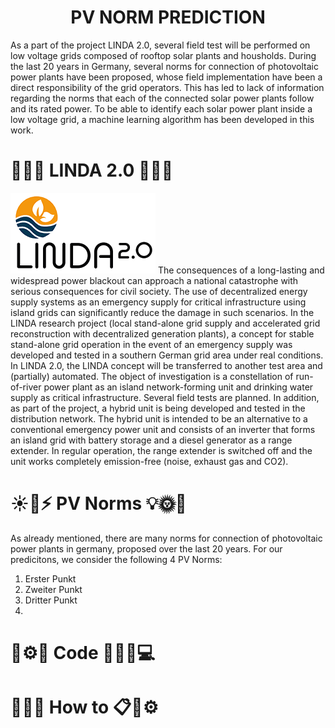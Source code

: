 <h1 align="center">PV NORM PREDICTION</h1>
<p align="center">
</p>

As a part of the project LINDA 2.0, several field test will be performed on low voltage grids composed of rooftop solar plants and housholds. During the last 20 years in Germany, several norms for connection of photovoltaic power plants have been proposed, whose field implementation have been a direct responsibility of the grid operators. This has led to lack of information regarding the norms that each of the connected solar power plants follow and its rated power. To be able to identify each solar power plant inside a low voltage grid, a machine learning algorithm has been developed in this work. 


# 🚀🔬😎 LINDA 2.0 🔎🔆🔋

![LINDA 2.0](Photos/Linda2.0.png)
The consequences of a long-lasting and widespread power blackout can approach a national catastrophe with serious consequences for civil society. The use of decentralized energy supply systems as an emergency supply for critical infrastructure using island grids can significantly reduce the damage in such scenarios. In the LINDA research project (local stand-alone grid supply and accelerated grid reconstruction with decentralized generation plants), a concept for stable stand-alone grid operation in the event of an emergency supply was developed and tested in a southern German grid area under real conditions. In LINDA 2.0, the LINDA concept will be transferred to another test area and (partially) automated. The object of investigation is a constellation of run-of-river power plant as an island network-forming unit and drinking water supply as critical infrastructure. Several field tests are planned. In addition, as part of the project, a hybrid unit is being developed and tested in the distribution network. The hybrid unit is intended to be an alternative to a conventional emergency power unit and consists of an inverter that forms an island grid with battery storage and a diesel generator as a range extender. In regular operation, the range extender is switched off and the unit works completely emission-free (noise, exhaust gas and CO2).

# ☀️🔋⚡ PV Norms  💡🌞🔌

As already mentioned, there are many norms for connection of photovoltaic power plants in germany, proposed over the last 20 years. For our predicitons, we consider the following 4 PV Norms: 

1. Erster Punkt
2. Zweiter Punkt
3. Dritter Punkt
4. 


# 🤖⚙️🔧 Code 🦾👩‍💻💻


# 📝🧾📂 How to 📋📕⚙️

